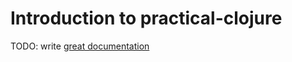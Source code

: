 # Introduction to practical-clojure

TODO: write [great documentation](http://jacobian.org/writing/great-documentation/what-to-write/)
